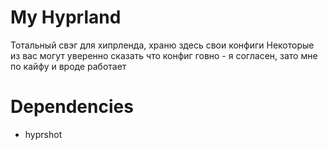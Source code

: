# My Hyprland
Тотальный свэг для хипрленда, храню здесь свои конфиги
Некоторые из вас могут уверенно сказать что конфиг говно - я согласен, зато мне по кайфу и вроде работает

# Dependencies
- hyprshot